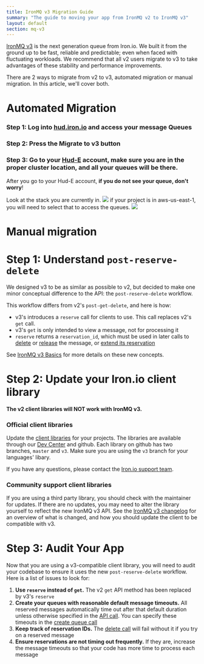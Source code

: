 ```yaml
---
title: IronMQ v3 Migration Guide
summary: "The guide to moving your app from IronMQ v2 to IronMQ v3"
layout: default
section: mq-v3
---
```


[IronMQ v3](/mq/3) is the next generation queue from Iron.io. We built it
from the ground up to be fast, reliable and predictable; even when
faced with fluctuating workloads. We recommend that all v2 users migrate to v3
 to take advantages of these stability and performance improvements.

There are 2 ways to migrate from v2 to v3, automated migration or manual migration. In this article, we'll cover both.

# Automated Migration

### Step 1: Log into <a href='hud.iron.io'>hud.iron.io</a> and access your message Queues

### Step 2: Press the Migrate to v3 button<br />

### Step 3: Go to your <a href='hud-e.iron.io'>Hud-E</a> account, make sure you are in the proper cluster location, and all your queues will be there.

After you go to your Hud-E account, <b>if you do not see your queue, don't worry</b>! 

Look at the stack you are currently in.
<img src='https://d1ro8r1rbfn3jf.cloudfront.net/ms_89572/wlWkhOPH08Nd9MruJz9tB1iaGdKJDJ/Hud%2BEnterprise%2B2015-11-18%2B13-44-26.png?Expires=1447969502&Signature=BpkQFUBHw7NHUTj0vHT~GhxvslvQWUeOiYw08dKzH3GHb3yRofE6NHYoQcEgjs-yFr2hLx0w3u~p52zD2MsWE5nHql3effOEJCKJNlSth20E3NC9IzeX9~C5Hz4ieYl5wWC~bz9~WxwL2zjao3qWvcTPPI8JyVfWszMvwUaQrpIfbM2W94dttcO3DaL~KKMe8exMVL~Yu2fmb2ARwDjZBmK4Y93R0i3U2joY~odqOrYt7~LtRLXptEigZzyRWNALcTdORlMdGvM0TpthvCNxPjgXJWuyKUSM4L-LjWX6YSQqMZRzRE65vlJx1QjE~qodvLAek1yzTWpXAF9xK5k52A__&Key-Pair-Id=APKAJHEJJBIZWFB73RSA' />
if your project is in aws-us-east-1, you will need to select that to access the queues.
<img src ='https://d1ro8r1rbfn3jf.cloudfront.net/ms_89572/AHvcaQ6hZDP37ns1xHpbqkYpi1MwwF/Hud%2BEnterprise%2B2015-11-18%2B13-45-30.png?Expires=1447969542&Signature=QTsl2ND9F6N0QuIrGT2QWp-9PlWx-IBIPybTAf85ds72vgAaBIUHJL9tmIZ7V7bZzzAbZbcLXqMqFAW2cHzyewh91eKNDk~2pr-HukFyCvcrQoSrq8~DVesE4xjYCwGP2M39eTObSg1diE9RC3calghyURvq~ZuI6IQvv1BLMHpcffGqjbzBc6jEaYnftefsv-nTtYdkb3fRG8fJ88F-4iF7w-8sal2R6pHP7ty9gqWqgB~UukzWrbOsGqECXPZvZ8BdvmTG8k~-SKDhmOtGeB8nzUHbfMHoveqU9vYdPvrCacbfallap-IiJDduImgcdHIsU1jcP5jQftyIzOAAEw__&Key-Pair-Id=APKAJHEJJBIZWFB73RSA' />
<br />
<h1>Manual migration</h1>

# Step 1: Understand `post-reserve-delete`

We designed v3 to be as similar as possible to v2, but decided to make one minor
conceptual difference to the API: the `post-reserve-delete` workflow.

This workflow differs from v2's `post-get-delete`, and here is how:

- v3's introduces a `reserve` call for clients to use. This call replaces v2's `get` call.
- v3's `get` is only intended to view a message, not for processing it
- `reserve` returns a `reservation_id`, which must be used in later calls to [delete](/mq/3/reference/api/#delete-messages) or [release](/mq/3/reference/api/#release-message) the message, or [extend its reservation](/mq/3/reference/api/#touch-message)

See [IronMQ v3 Basics](/mq/3/reference/api/#changes) for more details on these new concepts.

# Step 2: Update your Iron.io client library

**The v2 client libraries will NOT work with IronMQ v3.**

### Official client libraries

Update the [client libraries](/mq/3/libraries/) for your projects. The
libraries are available through our [Dev Center](/mq/3/libraries/) and github. Each library on
github has two branches, `master` and `v3`. Make sure you are using the `v3`
branch for your languages' libary.

If you have any questions, please
contact the [Iron.io support team](/support/).

### Community support client libraries

If you are using a third party library, you should check with the maintainer
for updates. If there are no updates, you may need to alter the library
yourself to reflect the new IronMQ v3 API. See the [IronMQ v3 changelog](/mq/3/reference/api/#changes) for an overview of what is changed,
and how you should update the client to be compatible with v3.

# Step 3: Audit Your App

Now that you are using a v3-compatible client library, you will need to audit your codebase
to ensure it uses the new `post-reserve-delete` workflow. Here is a list of issues to look for:

1. __Use `reserve` instead of `get`.__ The v2 `get` API method has been replaced
by v3's `reserve`
2. __Create your queues with reasonable default message timeouts.__ All reserved messages
automatically time out after that default duration unless otherwise specified in the [API call](/mq/3/reference/api/#reserve-messages). You can specify these
timeouts in the [create queue call](/mq/3/reference/api/#create-queue)
3. __Keep track of reservation IDs.__ The [delete call](/mq/3/reference/api/#delete-message)
will fail without it if you try on a reserved message
4. __Ensure reservations are not timing out frequently.__ If they are, increase the message
timeouts so that your code has more time to process each message

